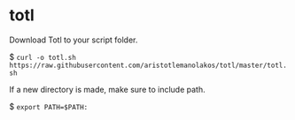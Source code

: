 # totl

Download Totl to your script folder.

$ `curl -o totl.sh https://raw.githubusercontent.com/aristotlemanolakos/totl/master/totl.sh`

If a new directory is made, make sure to include path. 

$ `export PATH=$PATH:`
